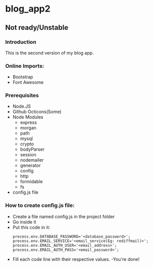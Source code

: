# blog_app2
## Not ready/Unstable
### Introduction
This is the second version of my blog app.

### Online Imports: 
- Bootstrap
- Font Awesome

### Prerequisites
- Node.JS
- Github Octicons(Some)
- Node Modules
	- express
	- morgan 
	- path
	- mysql
	- crypto
	- bodyParser
	- session
	- nodemailer
	- generator 
	- config
	- http
	- formidable
	- fs
- config.js file

### How to create config.js file:
- Create a file named config.js in the project folder
- Go inside it
- Put this code in it:
	```
	process.env.DATABASE_PASSWORD='<database_password>';
	process.env.EMAIL_SERVICE='<email_service(Eg: rediffmail)>';
	process.env.EMAIL_AUTH_USER='<email_address>';
	process.env.EMAIL_AUTH_PASS='<email_password>';
	```
- Fill each code line with their respective values.
-You're done!

